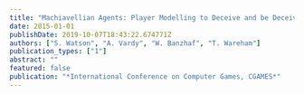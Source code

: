 ```yaml
---
title: "Machiavellian Agents: Player Modelling to Deceive and be Deceived"
date: 2015-01-01
publishDate: 2019-10-07T18:43:22.674771Z
authors: ["S. Watson", "A. Vardy", "W. Banzhaf", "T. Wareham"]
publication_types: ["1"]
abstract: ""
featured: false
publication: "*International Conference on Computer Games, CGAMES*"
---
```


